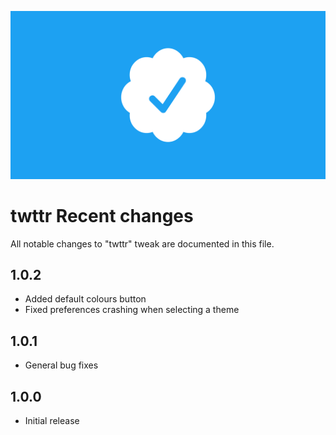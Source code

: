 ![twttr](Repo_Assets/changelog.png)

# twttr Recent changes

All notable changes to "twttr" tweak are documented in this file.

## 1.0.2

- Added default colours button
- Fixed preferences crashing when selecting a theme

## 1.0.1

- General bug fixes

## 1.0.0

- Initial release
